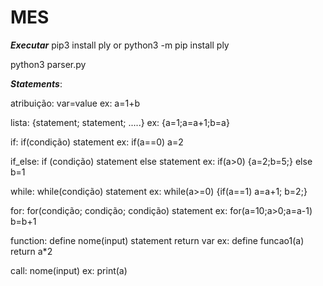 # MES

***Executar***
pip3 install ply   or  python3 -m pip install ply

python3 parser.py


***Statements***:

atribuição: var=value 					ex: a=1+b

lista: {statement; statement; .....} 			ex: {a=1;a=a+1;b=a}

if: if(condição) statement 				ex: if(a==0) a=2

if_else: if (condição) statement else statement 	ex: if(a>0) {a=2;b=5;} else b=1

while: while(condição) statement 			ex: while(a>=0) {if(a==1) a=a+1; b=2;}

for: for(condição; condição; condição) statement 	ex: for(a=10;a>0;a=a-1) b=b+1

function: define nome(input) statement return var 	ex: define funcao1(a) return a*2

call: nome(input) 					ex: print(a)
